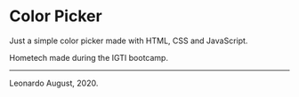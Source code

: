 # Color Picker

Just a simple color picker made with HTML, CSS and JavaScript.

Hometech made during the IGTI bootcamp.

---

Leonardo August, 2020.
